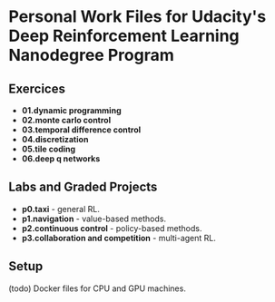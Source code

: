 # Personal Work Files for Udacity's Deep Reinforcement Learning Nanodegree Program


## Exercices
+ **01.dynamic programming**
+ **02.monte carlo control** 
+ **03.temporal difference control**
+ **04.discretization**
+ **05.tile coding**
+ **06.deep q networks**

## Labs and Graded Projects
+ **p0.taxi** - general RL.
+ **p1.navigation** - value-based methods.
+ **p2.continuous control** - policy-based methods.
+ **p3.collaboration and competition** - multi-agent RL.

## Setup
(todo) Docker files for CPU and GPU machines.
